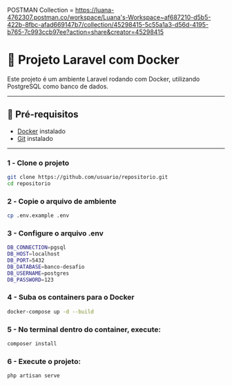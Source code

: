 POSTMAN Collection = https://luana-4762307.postman.co/workspace/Luana's-Workspace~af687210-d5b5-422b-8fbc-afad669147b7/collection/45298415-5c55a1a3-d56d-4195-b765-7c993ccb97ee?action=share&creator=45298415

# 🚀 Projeto Laravel com Docker

Este projeto é um ambiente Laravel rodando com Docker, utilizando PostgreSQL como banco de dados.

---

## 🐳 Pré-requisitos

- [Docker](https://www.docker.com/products/docker-desktop) instalado
- [Git](https://git-scm.com/) instalado

---


### 1️ - Clone o projeto

```bash
git clone https://github.com/usuario/repositorio.git
cd repositorio
```

### 2️ -  Copie o arquivo de ambiente
```bash
cp .env.example .env
```

### 3 - Configure o arquivo .env
```bash
DB_CONNECTION=pgsql
DB_HOST=localhost 
DB_PORT=5432  
DB_DATABASE=banco-desafio
DB_USERNAME=postgres
DB_PASSWORD=123
```

### 4 - Suba os containers para o Docker
```bash
docker-compose up -d --build
```

### 5 - No terminal dentro do container, execute:
```bash
composer install
```

### 6 - Execute o projeto:
```bash
php artisan serve
```
